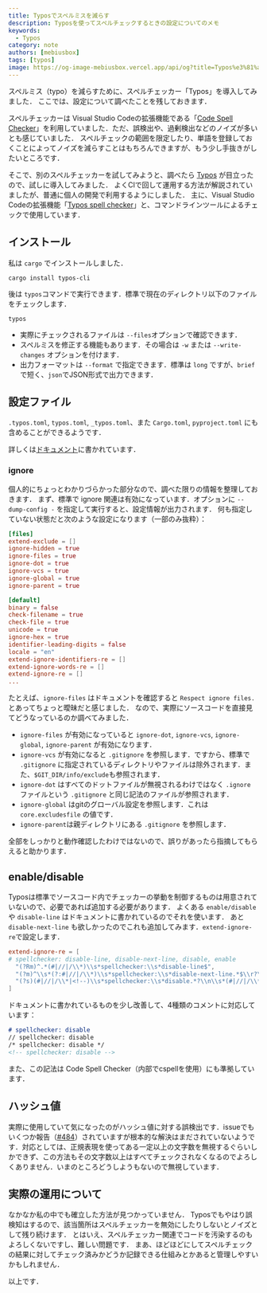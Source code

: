 ```yaml
---
title: Typosでスペルミスを減らす
description: Typosを使ってスペルチェックするときの設定についてのメモ
keywords:
  - Typos
category: note
authors: [mebiusbox]
tags: [typos]
image: https://og-image-mebiusbox.vercel.app/api/og?title=Typos%e3%81%a7%e3%82%b9%e3%83%9a%e3%83%ab%e3%83%9f%e3%82%b9%e3%82%92%e6%b8%9b%e3%82%89%e3%81%99&subtitle=Typos%e3%82%92%e4%bd%bf%e3%81%a3%e3%81%a6%e3%82%b9%e3%83%9a%e3%83%ab%e3%83%81%e3%82%a7%e3%83%83%e3%82%af%e3%81%99%e3%82%8b%e3%81%a8%e3%81%8d%e3%81%ae%e8%a8%ad%e5%ae%9a%e3%81%ab%e3%81%a4%e3%81%84%e3%81%a6%e3%81%ae%e3%83%a1%e3%83%a2&date=2024%2F09%2F01&tags=typos
---
```


スペルミス（typo）を減らすために、スペルチェッカー「Typos」を導入してみました．
ここでは、設定について調べたことを残しておきます．

<!-- truncate -->

スペルチェッカーは Visual Studio Codeの拡張機能である「[Code Spell Checker](https://marketplace.visualstudio.com/items?itemName=streetsidesoftware.code-spell-checker)」を利用していました．ただ、誤検出や、過剰検出などのノイズが多いとも感じていました．
スペルチェックの範囲を限定したり、単語を登録しておくことによってノイズを減らすことはもちろんできますが、もう少し手抜きがしたいところです．

そこで、別のスペルチェッカーを試してみようと、調べたら [Typos](https://github.com/crate-ci/typos) が目立ったので、試しに導入してみました．
よくCIで回して運用する方法が解説されていましたが、普通に個人の開発で利用するようにしました．
主に、Visual Studio Codeの拡張機能「[Typos spell checker](https://marketplace.visualstudio.com/items?itemName=tekumara.typos-vscode)」と、コマンドラインツールによるチェックで使用しています．

## インストール

私は `cargo` でインストールしました．

```shell
cargo install typos-cli
```

後は `typos`コマンドで実行できます．標準で現在のディレクトリ以下のファイルをチェックします．

```shell
typos
```

- 実際にチェックされるファイルは `--files`オプションで確認できます．
- スペルミスを修正する機能もあります．その場合は `-w` または `--write-changes` オプションを付けます．
- 出力フォーマットは `--format` で指定できます．標準は `long` ですが、`brief` で短く、`json`でJSON形式で出力できます．

## 設定ファイル

`.typos.toml`, `typos.toml`, `_typos.toml`、また `Cargo.toml`, `pyproject.toml` にも含めることができるようです．

詳しくは[ドキュメント](https://github.com/crate-ci/typos/blob/master/docs/reference.md)に書かれています．

### ignore

個人的にちょっとわかりづらかった部分なので、調べた限りの情報を整理しておきます．
まず、標準で ignore 関連は有効になっています．オプションに `--dump-config -` を指定して実行すると、設定情報が出力されます．
何も指定していない状態だと次のような設定になります（一部のみ抜粋）：

```toml
[files]
extend-exclude = []
ignore-hidden = true
ignore-files = true
ignore-dot = true
ignore-vcs = true
ignore-global = true
ignore-parent = true

[default]
binary = false
check-filename = true
check-file = true
unicode = true
ignore-hex = true
identifier-leading-digits = false
locale = "en"
extend-ignore-identifiers-re = []
extend-ignore-words-re = []
extend-ignore-re = []
...
```

たとえば、`ignore-files` はドキュメントを確認すると `Respect ignore files.` とあってちょっと曖昧だと感じました．
なので、実際にソースコードを直接見てどうなっているのか調べてみました．

- `ignore-files` が有効になっていると `ignore-dot`, `ignore-vcs`, `ignore-global`, `ignore-parent` が有効になります．
- `ignore-vcs` が有効になると `.gitignore` を参照します．ですから、標準で `.gitignore` に指定されているディレクトリやファイルは除外されます．また、`$GIT_DIR/info/exclude`も参照されます．
- `ignore-dot` はすべてのドットファイルが無視されるわけではなく `.ignore` ファイルという `.gitignore` と同じ記法のファイルが参照されます．
- `ignore-global` はgitのグローバル設定を参照します．これは `core.excludesfile` の値です．
- `ignore-parent`は親ディレクトリにある `.gitignore` を参照します．

全部をしっかりと動作確認したわけではないので、誤りがあったら指摘してもらえると助かります．

## enable/disable

Typosは標準でソースコード内でチェッカーの挙動を制御するものは用意されていないので、必要であれば追加する必要があります．
よくある `enable/disable` や `disable-line` はドキュメントに書かれているのでそれを使います．
あと `disable-next-line` も欲しかったのでこれも追加してみます．`extend-ignore-re`で設定します．

```toml
extend-ignore-re = [
# spellchecker: disable-line, disable-next-line, disable, enable
  "(?Rm)^.*(#|//|/\\*)\\s*spellchecker:\\s*disable-line$",
  "(?m)^\\s*(?:#|//|/\\*)\\s*spellchecker:\\s*disable-next-line.*$\\r?\\n.*$",
  "(?s)(#|//|/\\*|<!--)\\s*spellchecker:\\s*disable.*?\\n\\s*(#|//|/\\*|<!--)\\s*spellchecker:\\s*enable"
]
```

ドキュメントに書かれているものを少し改善して、4種類のコメントに対応しています：

```markdown
# spellchecker: disable
// spellchecker: disable
/* spellchecker: disable */
<!-- spellchecker: disable -->
```

また、この記法は Code Spell Checker（内部でcspellを使用）にも準拠しています．

## ハッシュ値

実際に使用していて気になったのがハッシュ値に対する誤検出です．issueでもいくつか報告（[#484](https://github.com/crate-ci/typos/issues/484)）されていますが根本的な解決はまだされていないようです．対応としては、正規表現を使ってある一定以上の文字数を無視するぐらいしかできず、この方法もその文字数以上はすべてチェックされなくなるのでよろしくありません．いまのところどうしようもないので無視しています．

## 実際の運用について

なかなか私の中でも確立した方法が見つかっていません．
Typosでもやはり誤検知はするので、該当箇所はスペルチェッカーを無効にしたりしないとノイズとして残り続けます．
とはいえ、スペルチェッカー関連でコードを汚染するのもよろしくないですし、難しい問題です．
まあ、ほどほどにしてスペルチェックの結果に対してチェック済みかどうか記録できる仕組みとかあると管理しやすいかもしれません．

以上です．
